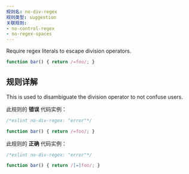 ```yaml
---
规则名: no-div-regex
规则类型: suggestion
关联规则:
- no-control-regex
- no-regex-spaces
---
```




Require regex literals to escape division operators.

```js
function bar() { return /=foo/; }
```

## 规则详解

This is used to disambiguate the division operator to not confuse users.

此规则的 **错误** 代码实例：

```js
/*eslint no-div-regex: "error"*/

function bar() { return /=foo/; }
```

此规则的 **正确** 代码实例：

```js
/*eslint no-div-regex: "error"*/

function bar() { return /[=]foo/; }
```
